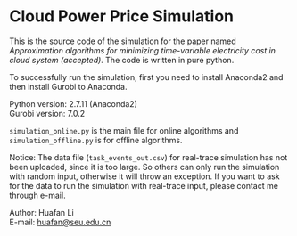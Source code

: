 # Cloud Power Price Simulation

This is the source code of the simulation for the paper named 
*Approximation algorithms for minimizing time-variable electricity cost
in cloud system (accepted)*. The code is written in pure python.

To successfully run the simulation, first you need to install Anaconda2
and then install Gurobi to Anaconda.

Python version: 2.7.11 (Anaconda2)  
Gurobi version: 7.0.2

`simulation_online.py` is the main file for online algorithms and
`simulation_offline.py` is for offline algorithms.

Notice: The data file (`task_events_out.csv`) for real-trace simulation 
has not been uploaded, since it is too large. So others can only run the
simulation with random input, otherwise it will throw an exception. If
you want to ask for the data to run the simulation with real-trace input,
please contact me through e-mail.

Author: Huafan Li  
E-mail: huafan@seu.edu.cn


